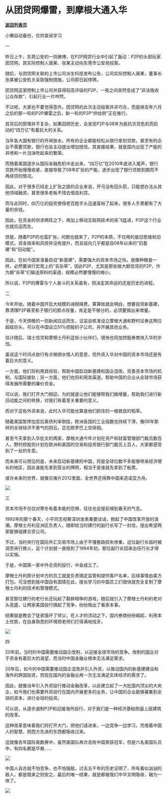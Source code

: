 # 从团贷网爆雷，到摩根大通入华

[**返回列表页**](/gzh/政事堂2019)

小懒自动备份，仅供查阅学习

  

一

  

昨日上午，东莞公安的一则微博，在P2P网贷行业中引起了轰动：P2P的头部玩家团贷网，其实际控制人唐某、张某主动向东莞市公安局投案。  

  

随后，与团贷网关联的上市公司派生科技发布公告，公司实际控制人唐某，董事长张某被公安机关采取强制措施，公司即日起停牌。

  

团贷网这家控制上市公司并获得较高评级的P2P，一夜之间突然变成了“非法吸收公众存款”，引起行业一片哗然。

  

不过呢，大家也不要觉得意外，团贷网的此次主动投案并非巧合，而是继去年六月之后的那一轮的P2P爆雷之后，新一轮的P2P“供给侧”正在推行。

  

其背后的原理并不复杂，如果回顾历史，会发现P2P与08年为抵抗次贷危机而启动的“四万亿”有着巨大的关系。

  

当年各大国有银行的开闸放水，所有的企业都能轻松从银行拿到贷款，甚至有的企业不需要贷款，银行也会主动提出增加授信。其直接结果，就是国内出现了产能的井喷和一片泡沫吹起来的繁荣。

  

而随着美国逐步从国际金融危机中走出来，“四万亿”在2010年底进入尾声，银行贷款开始慢慢收紧，直接导致了08年扩张的产能，逐步出现了银行贷款到期而不再续贷的情况。

  

因此，对于很多已经走上扩张之路的企业来说，开弓没有回头箭，只能想办法从其他领域融资，甚至很多老板不惜去借高利贷。

  

而与此同时，四万亿的投资使得老百姓手头迅速富裕了起来，很多人手里都有了大量的余钱。

  

因此，在资金的供求两旺之下，再加上移动互联网技术的突飞猛进，P2P这个行业也就应运而生。

  

但是，随着P2P的也蛮扩张，问题也就来了，P2P的本质，不仅用的是旧思维和旧模式，资金效率和风控并没有提升，而且投向几乎都是自08年以来的“旧基建”和“旧动能”。

  

因此，在如今国家准备启动“新基建”，需要强大的资本市场之际。就像种粮食一样，必然要进行宏观上的“去杂草”，因此P2P，尤其是那些做大额信贷的P2P，作为跟“杂草”们输送原料的渠道，规模必然要慢慢的缩小。

  

所以说，P2P的爆雷与个人奋斗的关系虽有，但决定其命运的还是历史的进程。

  

  

二

  

今年开始，随着中国开启大规模的减税降费，算算账就会明白，想要投资新基建，靠清理P2P甚至影子银行的那点存量，肯定是不够分的，必须要搞出来增量。

  

于是，今天傍晚的一则新闻应运而生，证监会核准设立摩根大通和野村证券这两位超级巨头，可以在中国设立51%控股的子公司，并开展其他业务。

  

估计随后，瑞士信贷和摩根士丹利这些小伙伴们，很快也将加控股券商快入华的步伐。

  

虽说这个时间点放行有点做顺水情人的意思，但外资入华对中国的资本市场还是有着巨大的意义。

  

一方面，他们将利用其经验，帮助中国启动新基建和国企混改，完善资本市场的机制，与国际接轨；另一方面，他们也将利用其渠道，帮助中国的企业从全球市场获得发展所需要的廉价资金。

  

可以说，我们打开大门相迎，为的就是让他们能够帮我们做增量，帮助我们进行新旧动能之间的转换，对我们有着至关重要的意义。

  

而对于这些外资来说，此时入华可能也算是他们抓住的一根救民的稻草。

  

随着美国暂停加息后美债利率倒挂，欧洲各国的工业指数也持续下滑，像08年那样的全球经济不景气的阴云，正在欧罗巴上空徘徊。

  

甚至今天拿到入华批文的两家，摩根大通今年计划在资产和财富管理部门裁员数百人，野村控股则计划在欧洲和美国的交易和投资银行部门裁员上百人，大家都感受到了一丝的冬意。

  

而未来可以预见的是，未来启动新基建的中国，将是全球位数不多能够带来经济增长的地区，因此谁能先拿到营业的牌照，相当于是谁就先拿到了船票。

  

或许未来的世界，就像灾难片2012里面，全世界还得靠中国来造诺亚方舟。

  

![](https://mmbiz.qpic.cn/mmbiz_jpg/rxhS23yu8cPEfDyZe9BAU3fdOXGgLMCUKsa1USSVNrbHsjbj2eE6OPCHzTE5k9GZaX3O2KmwmbicDybriaJ9v1eg/640?wx_fmt=jpeg)

  

  

三

  

资本市场不仅仅对寒冬有着本能的恐惧，往往也会提前嗅到春天的气息。

  

1992年的那个春天，小平同志视察深圳发表重要谈话，掀起了中国改革开放的浪潮。摩根士丹利亚洲区负责人，随即给当时建行的副行长写了一封信，提出希望两家能够组建合资公司。

  

不过，当时央行在国际外汇交易市场上由于不懂套路损失惨重，这位副行长临时被调至央行救火，这个计划就一直拖到了1994年初，那位副行长回来出任行长才得以实施。

  

于是，中国第一家中外合资的投行，中金成立了。

  

摩根士丹利原计划中方的员工就是负责搞定监管和提供客户名单，后续事情由美方打包，可没想到我中国自有国情在此，擅长学习的中国员工们很快就完全复制了摩根士丹利的技术和管理模式。

  

甚至那位建行的老行长还玩起了鹬蚌相争的游戏，随后就引入了摩根士丹利的老对头高盛，让两家美国投行搞起了竞争，纷纷掏出了看家本事。

  

结果就是教会了徒弟饿坏了师父，在人才的流动之下，国内券商纷纷崛起，利用本土优势，在自身熟悉的环境把老师们打得满地找牙。

  

![](https://mmbiz.qpic.cn/mmbiz_jpg/rxhS23yu8cPEfDyZe9BAU3fdOXGgLMCU8urzuwR4e2LmlYIicD3FgZ51iacE8s8sg8vpSic58p9BrQswmvzOJPtdw/640?wx_fmt=jpeg)

  

  

四

  

20年前，当时的中国需要推动国企改制，以迎接全球市场的竞争。改制的国企对于资金有着巨大的渴望，而当时中国金融业根本无法满足需求。

  

20年后，如今的中国需要推动国企混改并引入外资，以推动国内的新基建建设和海外的跨国投资，而现在国内的金融业再一次无法满足实体经济的需求了。

  

因此，就像当年引入外资投行推动金融改革，以此建立起了一大批国内顶尖的大央企，如今我们也需要外资投行在国内开展更多的业务，让中国的企业能够募集到全球的资本，进行全球的投资。

  

可以说，从逐步遏制P2P和迎接海外投行，对于我们是一种经济基础倒逼上层建筑的改革。

  

这种改革意味着我们将打开大门，把他们请进来，一边竞争一边学习，凭借着中国人的智慧，把西方先进的东西都吸收过来。

  

这就像去年国际奥数赛中，虽然美国队再次击败中国荣获冠军，但是六名美国队员中，有四名都是华裔......

  

![](https://mmbiz.qpic.cn/mmbiz_jpg/rxhS23yu8cPEfDyZe9BAU3fdOXGgLMCUDx4J0Ab7KfvE88XMGeYpkyqbkG06GWt6luyrGyfb22ib49mgmd8VEtg/640?wx_fmt=jpeg)

  

中国人自古就不怕竞争，也不怕强敌，过去五千年的历史证明了，所有看似汹汹的敌人，都是既来之则安之，最后的唯一结果，就是都被我们中华文明吸收，融为一体了。

  

![](https://mmbiz.qpic.cn/mmbiz_png/rxhS23yu8cOa3WzSVyzFr2zqIic5SRr9nkeZJ7icZsu1JBsCHVc0zj7vpfwiao9gK9rubXEIS92WwwPib1e6ISZP7g/640?wx_fmt=png)

